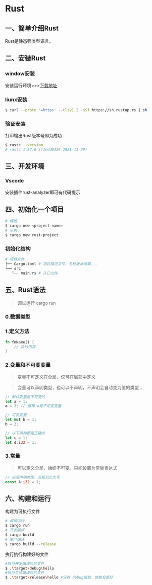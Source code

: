 # Rust

## 一、简单介绍Rust

Rust是静态强类型语言。

## 二、安装Rust

### window安装

安装运行环境>>>[下载地址](https://www.rust-lang.org/learn/get-started)

### liunx安装

```bash
$ curl --proto '=https' --tlsv1.2 -sSf https://sh.rustup.rs | sh
```

### 验证安装

打印输出Rust版本号即为成功

```bash
$ rustc --version
# rustc 1.57.0 (f1edd0429 2021-11-29)
```

## 三、开发环境

### Vscode

安装插件rust-analyzer即可有代码提示

## 四、初始化一个项目

```bash
# 模板
$ cargo new <project-name>
# 示例
$ cargo new rust-project
```

### 初始化结构

```bash
# 项目文件
├── Cargo.toml # 项目描述文件，名称版本依赖...
└── src
   └── main.rs # 入口文件
```

## 五、Rust语法

> 调试运行 cargo run

### 0.数据类型



### 1.定义方法

```rust
fn fnName() {
    // 执行内容
}
```

### 2.变量和不可变变量

> 变量不可定义在全局，仅可在局部中定义

> 变量可以声明类型，也可以不声明，不声明会自动变为值的类型；

```rust
// 默认变量是不可变的
let a = 1;
a = 2; // 报错 a是不可变变量

// 可变变量
let mut b = 1;
b = 2;

// 以下两种都是正确的
let c = 1;
let d:i32 = 1;
```

### 3.常量

> 可以定义全局，始终不可变。只能设置为常量表达式

```rust
// 必须声明类型，且规范化大写
const A:i32 = 1;
```

## 六、构建和运行

构建为可执行文件

```bash
# 调试运行
$ cargo run
# 开发编译
$ cargo build
# 生产编译
$ cargo build --release
```

执行执行构建好的文件

```bash
#执行开发编译后的文件
$ .\target\debug\hello
#执行生成编译后的文件
$ .\target\release\hello #没有 debug信息，性能会更好
```

